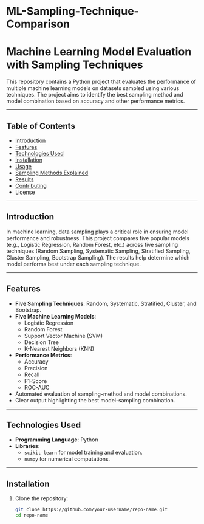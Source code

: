 # ML-Sampling-Technique-Comparison

# **Machine Learning Model Evaluation with Sampling Techniques**

This repository contains a Python project that evaluates the performance of multiple machine learning models on datasets sampled using various techniques. The project aims to identify the best sampling method and model combination based on accuracy and other performance metrics.

---

## **Table of Contents**
- [Introduction](#introduction)
- [Features](#features)
- [Technologies Used](#technologies-used)
- [Installation](#installation)
- [Usage](#usage)
- [Sampling Methods Explained](#sampling-methods-explained)
- [Results](#results)
- [Contributing](#contributing)
- [License](#license)

---

## **Introduction**

In machine learning, data sampling plays a critical role in ensuring model performance and robustness. This project compares five popular models (e.g., Logistic Regression, Random Forest, etc.) across five sampling techniques (Random Sampling, Systematic Sampling, Stratified Sampling, Cluster Sampling, Bootstrap Sampling). The results help determine which model performs best under each sampling technique.

---

## **Features**
- **Five Sampling Techniques**: Random, Systematic, Stratified, Cluster, and Bootstrap.
- **Five Machine Learning Models**:
  - Logistic Regression
  - Random Forest
  - Support Vector Machine (SVM)
  - Decision Tree
  - K-Nearest Neighbors (KNN)
- **Performance Metrics**:
  - Accuracy
  - Precision
  - Recall
  - F1-Score
  - ROC-AUC
- Automated evaluation of sampling-method and model combinations.
- Clear output highlighting the best model-sampling combination.

---

## **Technologies Used**
- **Programming Language**: Python
- **Libraries**:
  - `scikit-learn` for model training and evaluation.
  - `numpy` for numerical computations.

---

## **Installation**
1. Clone the repository:
   ```bash
   git clone https://github.com/your-username/repo-name.git
   cd repo-name
